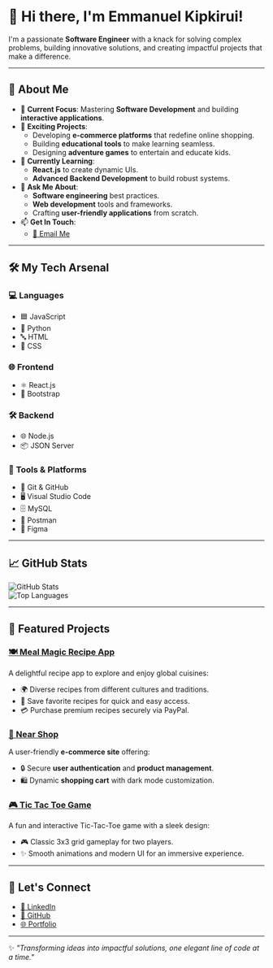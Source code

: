 # 👋 Hi there, I'm Emmanuel Kipkirui!  
I'm a passionate **Software Engineer** with a knack for solving complex problems, building innovative solutions, and creating impactful projects that make a difference.  

---

## 🚀 About Me  
- 🌟 **Current Focus**: Mastering **Software Development** and building **interactive applications**.  
- 🔭 **Exciting Projects**:  
  - Developing **e-commerce platforms** that redefine online shopping.  
  - Building **educational tools** to make learning seamless.  
  - Designing **adventure games** to entertain and educate kids.  
- 🌱 **Currently Learning**:  
  - **React.js** to create dynamic UIs.  
  - **Advanced Backend Development** to build robust systems.  
- 💬 **Ask Me About**:  
  - **Software engineering** best practices.  
  - **Web development** tools and frameworks.  
  - Crafting **user-friendly applications** from scratch.  
- 📫 **Get In Touch**:  
  - [📧 Email Me](mailto:erono036@gmail.com)  

---

## 🛠️ My Tech Arsenal  

### 💻 **Languages**  
- 🟦 JavaScript  
- 🐍 Python  
- 🔤 HTML  
- 🎨 CSS  

### 🌐 **Frontend**  
- ⚛️ React.js  
- 🎨 Bootstrap  

### 🛠️ **Backend**  
- 🌐 Node.js  
- 📦 JSON Server  

### 🧰 **Tools & Platforms**  
- 🌱 Git & GitHub  
- 🖥️ Visual Studio Code  
- 🗄️ MySQL  
- 📮 Postman  
- 🎨 Figma  

---

## 📈 GitHub Stats  

![GitHub Stats](https://github-readme-stats.vercel.app/api?username=emmanuelronoh&show_icons=true&theme=radical)  
![Top Languages](https://github-readme-stats.vercel.app/api/top-langs/?username=emmanuelronoh&layout=compact&theme=radical)  

---

## 🌟 Featured Projects  

### [🍽️ Meal Magic Recipe App](meal-magic-recipe-app.vercel.app)  
A delightful recipe app to explore and enjoy global cuisines:  
- 🌍 Diverse recipes from different cultures and traditions.  
- 📌 Save favorite recipes for quick and easy access.
- 💳 Purchase premium recipes securely via PayPal.  

### [🛒 Near Shop](https://e-commerce-website-kappa-snowy.vercel.app/)  
A user-friendly **e-commerce site** offering:  
- 🔒 Secure **user authentication** and **product management**.  
- 🛍️ Dynamic **shopping cart** with dark mode customization.  

### [🎮 Tic Tac Toe Game](react-game-sable.vercel.app)  
A fun and interactive Tic-Tac-Toe game with a sleek design:  
- 🎮 Classic 3x3 grid gameplay for two players. 
- ✨ Smooth animations and modern UI for an immersive experience. 

---

## 🔗 Let's Connect  

- [💼 LinkedIn](https://www.linkedin.com/in/emmanuel-kipkirui-9a4b8831a/)  
- [🐙 GitHub](https://github.com/emmanuelronoh)  
- [🌐 Portfolio]((https://emmanuel-kipkirui-portfolio-brown.vercel.app/))  

---

✨ *"Transforming ideas into impactful solutions, one elegant line of code at a time."*  


